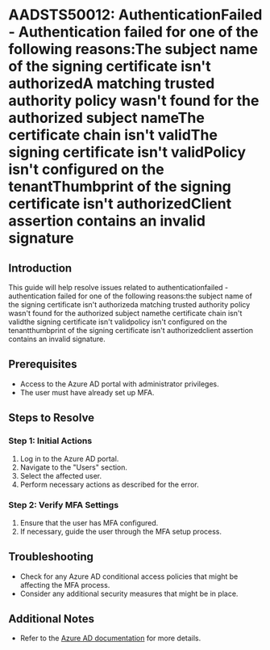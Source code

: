 # AADSTS50012: AuthenticationFailed - Authentication failed for one of the following reasons:The subject name of the signing certificate isn't authorizedA matching trusted authority policy wasn't found for the authorized subject nameThe certificate chain isn't validThe signing certificate isn't validPolicy isn't configured on the tenantThumbprint of the signing certificate isn't authorizedClient assertion contains an invalid signature

## Introduction
This guide will help resolve issues related to authenticationfailed - authentication failed for one of the following reasons:the subject name of the signing certificate isn't authorizeda matching trusted authority policy wasn't found for the authorized subject namethe certificate chain isn't validthe signing certificate isn't validpolicy isn't configured on the tenantthumbprint of the signing certificate isn't authorizedclient assertion contains an invalid signature.

## Prerequisites
- Access to the Azure AD portal with administrator privileges.
- The user must have already set up MFA.

## Steps to Resolve

### Step 1: Initial Actions
1. Log in to the Azure AD portal.
2. Navigate to the "Users" section.
3. Select the affected user.
4. Perform necessary actions as described for the error.

### Step 2: Verify MFA Settings
1. Ensure that the user has MFA configured.
2. If necessary, guide the user through the MFA setup process.

## Troubleshooting
- Check for any Azure AD conditional access policies that might be affecting the MFA process.
- Consider any additional security measures that might be in place.

## Additional Notes
- Refer to the [Azure AD documentation](https://learn.microsoft.com/en-us/azure/active-directory/) for more details.
